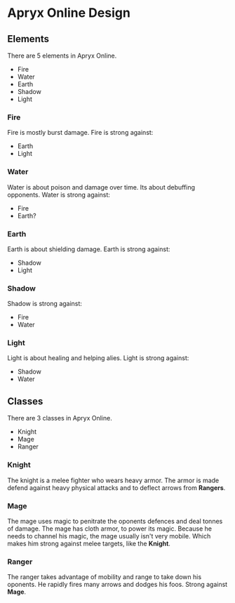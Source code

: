 # Apryx Online Design

## Elements

There are 5 elements in Apryx Online.
- Fire
- Water
- Earth
- Shadow
- Light

### Fire
Fire is mostly burst damage. Fire is strong against:
- Earth
- Light

### Water
Water is about poison and damage over time. Its about debuffing opponents. Water is strong against:
- Fire
- Earth?

### Earth
Earth is about shielding damage. Earth is strong against:
- Shadow
- Light

### Shadow
Shadow is strong against:
- Fire
- Water

### Light
Light is about healing and helping alies. Light is strong against:
- Shadow
- Water


## Classes

There are 3 classes in Apryx Online.
- Knight
- Mage
- Ranger

### Knight
The knight is a melee fighter who wears heavy armor. The armor is made defend against heavy physical attacks and to deflect arrows from __Rangers__.

### Mage
The mage uses magic to penitrate the oponents defences and deal tonnes of damage. The mage has cloth armor, to power its magic. Because he needs to channel his magic, the mage usually isn't very mobile. Which makes him strong against melee targets, like the __Knight__.

### Ranger
The ranger takes advantage of mobility and range to take down his oponents. He rapidly fires many arrows and dodges his foos. Strong against __Mage__.
